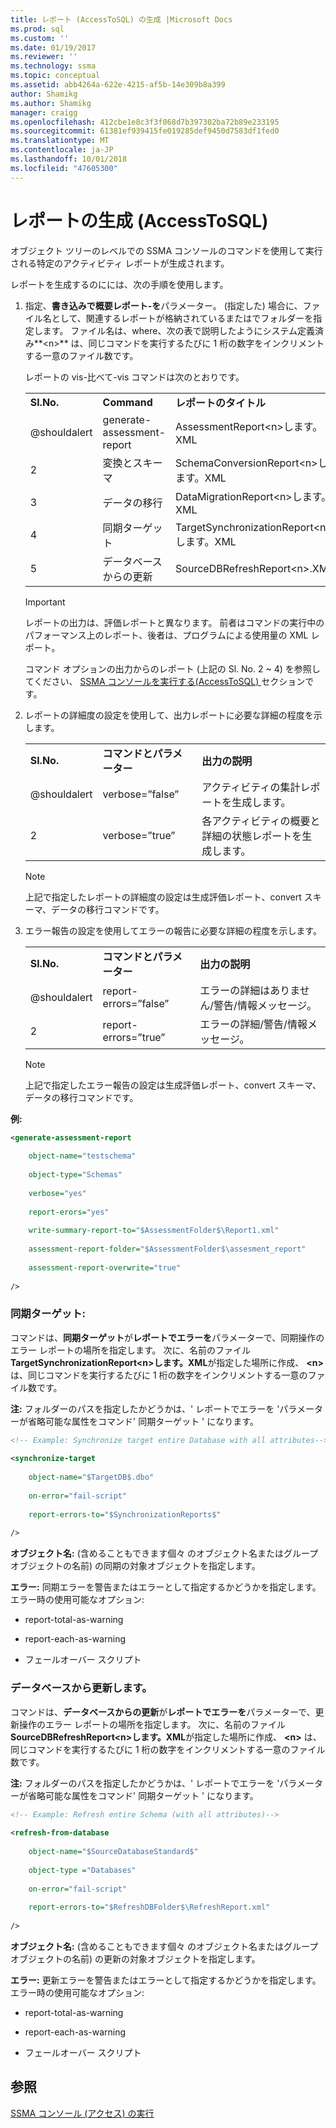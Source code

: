 ```yaml
---
title: レポート (AccessToSQL) の生成 |Microsoft Docs
ms.prod: sql
ms.custom: ''
ms.date: 01/19/2017
ms.reviewer: ''
ms.technology: ssma
ms.topic: conceptual
ms.assetid: abb4264a-622e-4215-af5b-14e309b8a399
author: Shamikg
ms.author: Shamikg
manager: craigg
ms.openlocfilehash: 412cbe1e8c3f3f068d7b397302ba72b89e233195
ms.sourcegitcommit: 61381ef939415fe019285def9450d7583df1fed0
ms.translationtype: MT
ms.contentlocale: ja-JP
ms.lasthandoff: 10/01/2018
ms.locfileid: "47605300"
---
```

# <a name="generating-reports-accesstosql"></a>レポートの生成 (AccessToSQL)
オブジェクト ツリーのレベルでの SSMA コンソールのコマンドを使用して実行される特定のアクティビティ レポートが生成されます。  
  
レポートを生成するのにには、次の手順を使用します。  
  
1.  指定、**書き込みで概要レポート-を**パラメーター。 (指定した) 場合に、ファイル名として、関連するレポートが格納されているまたはでフォルダーを指定します。 ファイル名は、where、次の表で説明したようにシステム定義済み**&lt;n&gt;** は、同じコマンドを実行するたびに 1 桁の数字をインクリメントする一意のファイル数です。  
  
    レポートの vis-比べて-vis コマンドは次のとおりです。  
  
    ||||  
    |-|-|-|  
    |**Sl.No.**|**Command**|**レポートのタイトル**|  
    |@shouldalert|generate-assessment-report|AssessmentReport&lt;n&gt;します。XML|  
    |2|変換とスキーマ|SchemaConversionReport&lt;n&gt;します。XML|  
    |3|データの移行|DataMigrationReport&lt;n&gt;します。XML|  
    |4|同期ターゲット|TargetSynchronizationReport&lt;n&gt;します。XML|  
    |5|データベースからの更新|SourceDBRefreshReport&lt;n&gt;.XML|  
  
    > [!IMPORTANT]  
    > レポートの出力は、評価レポートと異なります。 前者はコマンドの実行中のパフォーマンス上のレポート、後者は、プログラムによる使用量の XML レポート。  
  
    コマンド オプションの出力からのレポート (上記の Sl. No.  2 ~ 4) を参照してください、 [SSMA コンソールを実行する&#40;AccessToSQL&#41; ](../../ssma/access/executing-the-ssma-console-accesstosql.md)セクションです。   
  
2.  レポートの詳細度の設定を使用して、出力レポートに必要な詳細の程度を示します。  
  
    ||||  
    |-|-|-|  
    |**Sl.No.**|**コマンドとパラメーター**|**出力の説明**|  
    |@shouldalert|verbose=”false”|アクティビティの集計レポートを生成します。|  
    |2|verbose=”true”|各アクティビティの概要と詳細の状態レポートを生成します。|  
  
    > [!NOTE]  
    > 上記で指定したレポートの詳細度の設定は生成評価レポート、convert スキーマ、データの移行コマンドです。  
  
3.  エラー報告の設定を使用してエラーの報告に必要な詳細の程度を示します。  
  
    ||||  
    |-|-|-|  
    |**Sl.No.**|**コマンドとパラメーター**|**出力の説明**|  
    |@shouldalert|report-errors=”false”|エラーの詳細はありません/警告/情報メッセージ。|  
    |2|report-errors=”true”|エラーの詳細/警告/情報メッセージ。|  
  
    > [!NOTE]  
    > 上記で指定したエラー報告の設定は生成評価レポート、convert スキーマ、データの移行コマンドです。  
  
**例:**  
  
```xml  
<generate-assessment-report  
  
    object-name="testschema"  
  
    object-type="Schemas"  
  
    verbose="yes"  
  
    report-erors="yes"  
  
    write-summary-report-to="$AssessmentFolder$\Report1.xml"  
  
    assessment-report-folder="$AssessmentFolder$\assesment_report"  
  
    assessment-report-overwrite="true"  
  
/>  
```  
  
### <a name="synchronize-target"></a>同期ターゲット:  
コマンドは、**同期ターゲット**が**レポートでエラーを**パラメーターで、同期操作のエラー レポートの場所を指定します。 次に、名前のファイル**TargetSynchronizationReport&lt;n&gt;します。XML**が指定した場所に作成、 **&lt;n&gt;** は、同じコマンドを実行するたびに 1 桁の数字をインクリメントする一意のファイル数です。  
  
**注:** フォルダーのパスを指定したかどうかは、' レポートでエラーを 'パラメーターが省略可能な属性をコマンド' 同期ターゲット ' になります。  
  
```xml  
<!-- Example: Synchronize target entire Database with all attributes-->  
  
<synchronize-target  
  
    object-name="$TargetDB$.dbo"  
  
    on-error="fail-script"  
  
    report-errors-to="$SynchronizationReports$"  
  
/>  
```  
**オブジェクト名:** (含めることもできます個々 のオブジェクト名またはグループ オブジェクトの名前) の同期の対象オブジェクトを指定します。  
  
**エラー:** 同期エラーを警告またはエラーとして指定するかどうかを指定します。 エラー時の使用可能なオプション:  
  
-   report-total-as-warning  
  
-   report-each-as-warning  
  
-   フェールオーバー スクリプト  
  
### <a name="refresh-from-database"></a>データベースから更新します。  
コマンドは、**データベースからの更新**が**レポートでエラーを**パラメーターで、更新操作のエラー レポートの場所を指定します。 次に、名前のファイル**SourceDBRefreshReport&lt;n&gt;します。XML**が指定した場所に作成、 **&lt;n&gt;** は、同じコマンドを実行するたびに 1 桁の数字をインクリメントする一意のファイル数です。  
  
**注:** フォルダーのパスを指定したかどうかは、' レポートでエラーを 'パラメーターが省略可能な属性をコマンド' 同期ターゲット ' になります。  
  
```xml  
<!-- Example: Refresh entire Schema (with all attributes)-->  
  
<refresh-from-database  
  
    object-name="$SourceDatabaseStandard$"  
  
    object-type ="Databases"  
  
    on-error="fail-script"  
  
    report-errors-to="$RefreshDBFolder$\RefreshReport.xml"  
  
/>  
```  
**オブジェクト名:** (含めることもできます個々 のオブジェクト名またはグループ オブジェクトの名前) の更新の対象オブジェクトを指定します。  
  
**エラー:** 更新エラーを警告またはエラーとして指定するかどうかを指定します。 エラー時の使用可能なオプション:  
  
-   report-total-as-warning  
  
-   report-each-as-warning  
  
-   フェールオーバー スクリプト  
  
## <a name="see-also"></a>参照  
[SSMA コンソール (アクセス) の実行](http://msdn.microsoft.com/en-us/aa1bf665-8dc0-4259-b36f-46ae67197a43)  
  
